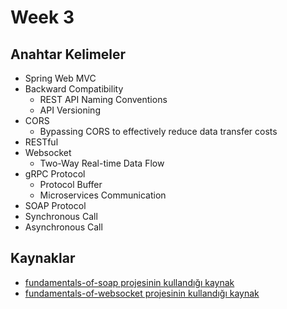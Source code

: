 # Week 3

## Anahtar Kelimeler

- Spring Web MVC
- Backward Compatibility
  - REST API Naming Conventions
  - API Versioning
- CORS
    - Bypassing CORS to effectively reduce data transfer costs
- RESTful
- Websocket
    - Two-Way Real-time Data Flow
- gRPC Protocol
    - Protocol Buffer
    - Microservices Communication
- SOAP Protocol
- Synchronous Call
- Asynchronous Call

## Kaynaklar

- [fundamentals-of-soap projesinin kullandığı kaynak](https://spring.io/guides/gs/producing-web-service)
- [fundamentals-of-websocket projesinin kullandığı kaynak](https://spring.io/guides/gs/messaging-stomp-websocket)
